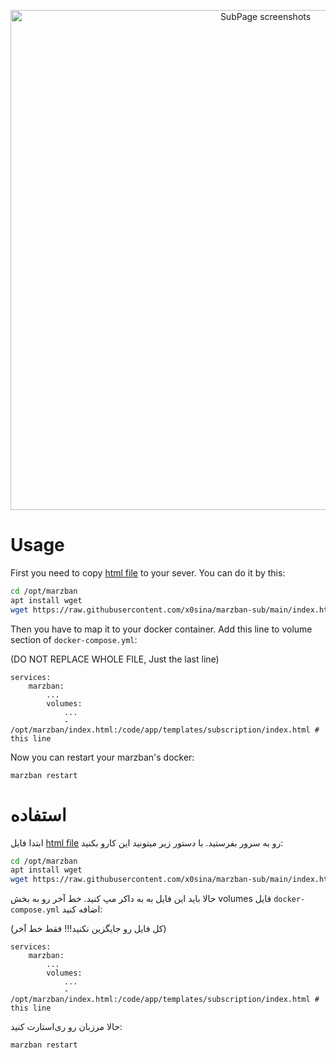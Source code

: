 <p align="center">
  <a href="https://github.com/x0sina/marzban-sub" target="_blank" rel="noopener noreferrer" >
    <img src="https://github.com/x0sina/marzban-sub/blob/main/Marzban-Sub.png" alt="SubPage screenshots" width="800" height="auto">
  </a>
</p>

# Usage

First you need to copy [html file](https://github.com/x0sina/marzban-sub/blob/main/index.html) to your sever. You can do it by this:

```bash
cd /opt/marzban
apt install wget
wget https://raw.githubusercontent.com/x0sina/marzban-sub/main/index.html
```

Then you have to map it to your docker container. Add this line to volume section of `docker-compose.yml`:

(DO NOT REPLACE WHOLE FILE, Just the last line)
```docker
services:
    marzban:
        ...
        volumes:
            ...
            - /opt/marzban/index.html:/code/app/templates/subscription/index.html # this line
```

Now you can restart your marzban's docker:
```
marzban restart
```

# استفاده

ابتدا فایل [html file](https://github.com/x0sina/marzban-sub/blob/main/index.html) رو به سرور بفرستید. با دستور زیر میتونید این کارو بکنید:

```bash
cd /opt/marzban
apt install wget
wget https://raw.githubusercontent.com/x0sina/marzban-sub/main/index.html
```

حالا باید این فایل به به داکر مپ کنید. خط آخر رو به بخش volumes فایل `docker-compose.yml` اضافه کنید:

(کل فایل رو جایگزین نکنید!!! فقط خط آخر)
```docker
services:
    marzban:
        ...
        volumes:
            ...
            - /opt/marzban/index.html:/code/app/templates/subscription/index.html # this line
```

حالا مرزبان رو ری‌استارت کنید:
```
marzban restart
```
